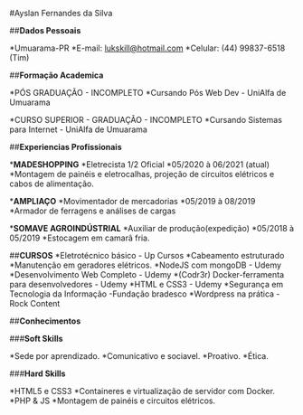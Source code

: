 #Ayslan Fernandes da Silva

##__Dados Pessoais__

*Umuarama-PR
*E-mail: lukskill@hotmail.com
*Celular: (44) 99837-6518 (Tim)

##__Formação Academica__

*PÓS GRADUAÇÃO - INCOMPLETO
*Cursando Pós Web Dev - UniAlfa de Umuarama

*CURSO SUPERIOR - GRADUAÇÃO - INCOMPLETO
*Cursando Sistemas para Internet - UniAlfa de Umuarama

##__Experiencias Profissionais__

*__MADESHOPPING__
*Eletrecista 1/2 Oficial
*05/2020 à 06/2021 (atual)
*Montagem de painéis e eletrocalhas, projeção de circuitos elétricos e cabos de alimentação.

*__AMPLIAÇO__
*Movimentador de mercadorias
*05/2019 à 08/2019
*Armador de ferragens e análises de cargas

*__SOMAVE AGROINDÚSTRIAL__
*Auxiliar de produção(expedição)
*05/2018 à 05/2019
*Estocagem em camarâ fria.

##__CURSOS__
*Eletrotécnico básico - Up Cursos
*Cabeamento estruturado
*Manutenção em geradores elétricos.
*NodeJS com mongoDB - Udemy
*Desenvolvimento Web Completo - Udemy
*(Codr3r) Docker-ferramenta para desenvolvedores - Udemy
*HTML e CSS3 - Udemy
*Segurança em Tecnologia da Informação -Fundação bradesco
*Wordpress na prática - Rock Content

##__Conhecimentos__

###__Soft Skills__

*Sede por aprendizado.
*Comunicativo e sociavel.
*Proativo.
*Ética.

###__Hard Skills__

*HTML5 e CSS3
*Containeres e virtualização de servidor com Docker.
*PHP & JS
*Montagem de painéis e circuitos elétricos.

